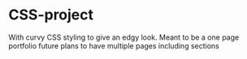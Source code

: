 # CSS-project
With curvy CSS styling to give an edgy look.
Meant to be a one page portfolio
future plans to have multiple pages including sections
